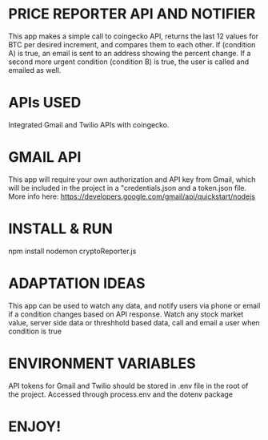 # PRICE REPORTER API AND NOTIFIER
This app makes a simple call to coingecko API, returns the last 12 values for BTC per desired increment, 
and compares them to each other. If (condition A) is true, an email is sent to an address showing the percent change.
If a second more urgent condition (condition B) is true, the user is called and emailed as well.

# APIs USED
Integrated Gmail and Twilio APIs with coingecko.

# GMAIL API
This app will require your own authorization and API key from Gmail, which will be included in the project in a "credentials.json and a token.json file. More info here: https://developers.google.com/gmail/api/quickstart/nodejs

# INSTALL & RUN
npm install
nodemon cryptoReporter.js

# ADAPTATION IDEAS
This app can be used to watch any data, and notify users via phone or email if a condition changes based on API response.
Watch any stock market value, server side data or threshhold based data, call and email a user when condition is true

# ENVIRONMENT VARIABLES
API tokens for Gmail and Twilio should be stored in .env file in the root of the project. Accessed through process.env and the dotenv package

# ENJOY!
